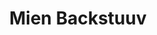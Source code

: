 ---
title: "Mien Backstuuv"
url: /neustadt-in-holstein/mien-backstuuv-wiesenstrasse/
shop: Bäckerei
---